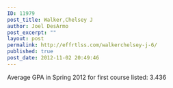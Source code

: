 ```yaml
---
ID: 11979
post_title: Walker,Chelsey J
author: Joel DesArmo
post_excerpt: ""
layout: post
permalink: http://effrtlss.com/walkerchelsey-j-6/
published: true
post_date: 2012-11-02 20:49:46
---
```

<p>Average GPA in Spring 2012 for first course listed: 3.436</p>